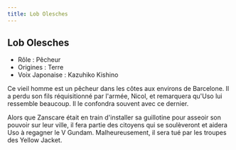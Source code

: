 ```yaml
---
title: Lob Olesches
---
```


Lob Olesches
------------



* Rôle : Pêcheur
* Origines : Terre
* Voix Japonaise : Kazuhiko Kishino


Ce vieil homme est un pêcheur dans les côtes aux environs de Barcelone. Il a perdu son fils réquisitionné par l'armée, Nicol, et remarquera qu'Uso lui ressemble beaucoup. Il le confondra souvent avec ce dernier. 
  
Alors que Zanscare était en train d'installer sa guillotine pour asseoir son pouvoir sur leur ville, il fera partie des citoyens qui se soulèveront et aidera Uso à regagner le V Gundam. Malheureusement, il sera tué par les troupes des Yellow Jacket. 



